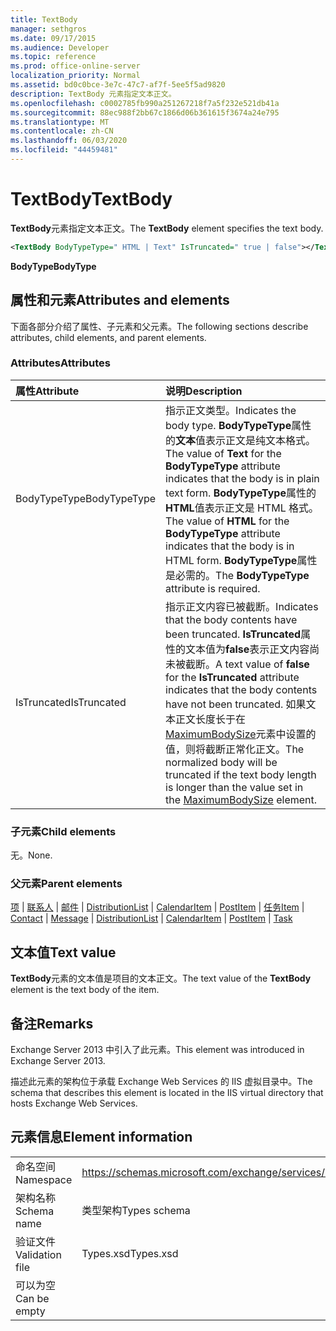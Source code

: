 ```yaml
---
title: TextBody
manager: sethgros
ms.date: 09/17/2015
ms.audience: Developer
ms.topic: reference
ms.prod: office-online-server
localization_priority: Normal
ms.assetid: bd0c0bce-3e7c-47c7-af7f-5ee5f5ad9820
description: TextBody 元素指定文本正文。
ms.openlocfilehash: c0002785fb990a251267218f7a5f232e521db41a
ms.sourcegitcommit: 88ec988f2bb67c1866d06b361615f3674a24e795
ms.translationtype: MT
ms.contentlocale: zh-CN
ms.lasthandoff: 06/03/2020
ms.locfileid: "44459481"
---
```

# <a name="textbody"></a><span data-ttu-id="e20ee-103">TextBody</span><span class="sxs-lookup"><span data-stu-id="e20ee-103">TextBody</span></span>

<span data-ttu-id="e20ee-104">**TextBody**元素指定文本正文。</span><span class="sxs-lookup"><span data-stu-id="e20ee-104">The **TextBody** element specifies the text body.</span></span> 
  
```XML
<TextBody BodyTypeType=" HTML | Text" IsTruncated=" true | false"></TextBody>
```

 <span data-ttu-id="e20ee-105">**BodyType**</span><span class="sxs-lookup"><span data-stu-id="e20ee-105">**BodyType**</span></span>
## <a name="attributes-and-elements"></a><span data-ttu-id="e20ee-106">属性和元素</span><span class="sxs-lookup"><span data-stu-id="e20ee-106">Attributes and elements</span></span>

<span data-ttu-id="e20ee-107">下面各部分介绍了属性、子元素和父元素。</span><span class="sxs-lookup"><span data-stu-id="e20ee-107">The following sections describe attributes, child elements, and parent elements.</span></span>
  
### <a name="attributes"></a><span data-ttu-id="e20ee-108">Attributes</span><span class="sxs-lookup"><span data-stu-id="e20ee-108">Attributes</span></span>

|<span data-ttu-id="e20ee-109">**属性**</span><span class="sxs-lookup"><span data-stu-id="e20ee-109">**Attribute**</span></span>|<span data-ttu-id="e20ee-110">**说明**</span><span class="sxs-lookup"><span data-stu-id="e20ee-110">**Description**</span></span>|
|:-----|:-----|
|<span data-ttu-id="e20ee-111">BodyTypeType</span><span class="sxs-lookup"><span data-stu-id="e20ee-111">BodyTypeType</span></span>  <br/> |<span data-ttu-id="e20ee-112">指示正文类型。</span><span class="sxs-lookup"><span data-stu-id="e20ee-112">Indicates the body type.</span></span> <span data-ttu-id="e20ee-113">**BodyTypeType**属性的**文本**值表示正文是纯文本格式。</span><span class="sxs-lookup"><span data-stu-id="e20ee-113">The value of **Text** for the **BodyTypeType** attribute indicates that the body is in plain text form.</span></span> <span data-ttu-id="e20ee-114">**BodyTypeType**属性的**HTML**值表示正文是 HTML 格式。</span><span class="sxs-lookup"><span data-stu-id="e20ee-114">The value of **HTML** for the **BodyTypeType** attribute indicates that the body is in HTML form.</span></span> <span data-ttu-id="e20ee-115">**BodyTypeType**属性是必需的。</span><span class="sxs-lookup"><span data-stu-id="e20ee-115">The **BodyTypeType** attribute is required.</span></span>  <br/> |
|<span data-ttu-id="e20ee-116">IsTruncated</span><span class="sxs-lookup"><span data-stu-id="e20ee-116">IsTruncated</span></span>  <br/> |<span data-ttu-id="e20ee-117">指示正文内容已被截断。</span><span class="sxs-lookup"><span data-stu-id="e20ee-117">Indicates that the body contents have been truncated.</span></span> <span data-ttu-id="e20ee-118">**IsTruncated**属性的文本值为**false**表示正文内容尚未被截断。</span><span class="sxs-lookup"><span data-stu-id="e20ee-118">A text value of **false** for the **IsTruncated** attribute indicates that the body contents have not been truncated.</span></span> <span data-ttu-id="e20ee-119">如果文本正文长度长于在[MaximumBodySize](maximumbodysize.md)元素中设置的值，则将截断正常化正文。</span><span class="sxs-lookup"><span data-stu-id="e20ee-119">The normalized body will be truncated if the text body length is longer than the value set in the [MaximumBodySize](maximumbodysize.md) element.</span></span>  <br/> |
   
### <a name="child-elements"></a><span data-ttu-id="e20ee-120">子元素</span><span class="sxs-lookup"><span data-stu-id="e20ee-120">Child elements</span></span>

<span data-ttu-id="e20ee-121">无。</span><span class="sxs-lookup"><span data-stu-id="e20ee-121">None.</span></span>
  
### <a name="parent-elements"></a><span data-ttu-id="e20ee-122">父元素</span><span class="sxs-lookup"><span data-stu-id="e20ee-122">Parent elements</span></span>

<span data-ttu-id="e20ee-123">[项](item.md)  | [联系人](contact.md)  | [邮件](message-ex15websvcsotherref.md)  | [DistributionList](distributionlist.md)  | [CalendarItem](calendaritem.md)  | [PostItem](postitem.md)  | [任务](task.md)</span><span class="sxs-lookup"><span data-stu-id="e20ee-123">[Item](item.md) | [Contact](contact.md) | [Message](message-ex15websvcsotherref.md) | [DistributionList](distributionlist.md) | [CalendarItem](calendaritem.md) | [PostItem](postitem.md) | [Task](task.md)</span></span>
  
## <a name="text-value"></a><span data-ttu-id="e20ee-124">文本值</span><span class="sxs-lookup"><span data-stu-id="e20ee-124">Text value</span></span>

<span data-ttu-id="e20ee-125">**TextBody**元素的文本值是项目的文本正文。</span><span class="sxs-lookup"><span data-stu-id="e20ee-125">The text value of the **TextBody** element is the text body of the item.</span></span> 
  
## <a name="remarks"></a><span data-ttu-id="e20ee-126">备注</span><span class="sxs-lookup"><span data-stu-id="e20ee-126">Remarks</span></span>

<span data-ttu-id="e20ee-127">Exchange Server 2013 中引入了此元素。</span><span class="sxs-lookup"><span data-stu-id="e20ee-127">This element was introduced in Exchange Server 2013.</span></span>
  
<span data-ttu-id="e20ee-128">描述此元素的架构位于承载 Exchange Web Services 的 IIS 虚拟目录中。</span><span class="sxs-lookup"><span data-stu-id="e20ee-128">The schema that describes this element is located in the IIS virtual directory that hosts Exchange Web Services.</span></span>
  
## <a name="element-information"></a><span data-ttu-id="e20ee-129">元素信息</span><span class="sxs-lookup"><span data-stu-id="e20ee-129">Element information</span></span>

|||
|:-----|:-----|
|<span data-ttu-id="e20ee-130">命名空间</span><span class="sxs-lookup"><span data-stu-id="e20ee-130">Namespace</span></span>  <br/> |https://schemas.microsoft.com/exchange/services/2006/types  <br/> |
|<span data-ttu-id="e20ee-131">架构名称</span><span class="sxs-lookup"><span data-stu-id="e20ee-131">Schema name</span></span>  <br/> |<span data-ttu-id="e20ee-132">类型架构</span><span class="sxs-lookup"><span data-stu-id="e20ee-132">Types schema</span></span>  <br/> |
|<span data-ttu-id="e20ee-133">验证文件</span><span class="sxs-lookup"><span data-stu-id="e20ee-133">Validation file</span></span>  <br/> |<span data-ttu-id="e20ee-134">Types.xsd</span><span class="sxs-lookup"><span data-stu-id="e20ee-134">Types.xsd</span></span>  <br/> |
|<span data-ttu-id="e20ee-135">可以为空</span><span class="sxs-lookup"><span data-stu-id="e20ee-135">Can be empty</span></span>  <br/> ||
   

